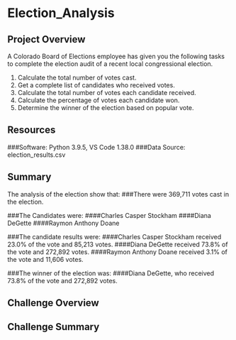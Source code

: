 # Election_Analysis

## Project Overview
A Colorado Board of Elections employee has given you the following tasks to complete the election audit of a recent local congressional election.

1. Calculate the total number of votes cast.
2. Get a complete list of candidates who received votes.
3. Calculate the total number of votes each candidate received.
4. Calculate the percentage of votes each candidate won.
5. Determine the winner of the election based on popular vote.

## Resources
###Software: Python 3.9.5, VS Code 1.38.0
###Data Source: election_results.csv

## Summary
The analysis of the election show that:
###There were 369,711 votes cast in the election.

###The Candidates were:
####Charles Casper Stockham
####Diana DeGette
####Raymon Anthony Doane

###The candidate results were:
####Charles Casper Stockham received 23.0% of the vote and 85,213 votes.
####Diana DeGette received 73.8% of the vote and 272,892 votes.
####Raymon Anthony Doane received 3.1% of the vote and 11,606 votes.

###The winner of the election was:
####Diana DeGette, who received 73.8% of the vote and 272,892 votes.

## Challenge Overview

## Challenge Summary
